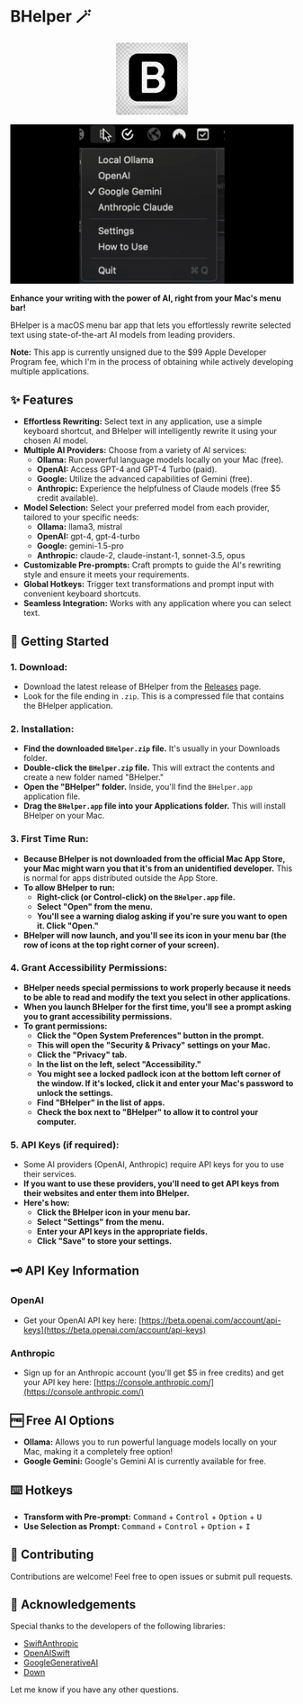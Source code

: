 # BHelper 🪄

<p align="center">
  <img src="BHelper/resources/icon.png" width="128" alt="BHelper Icon">
</p>

![BHelper](img/bhelper.gif)

**Enhance your writing with the power of AI, right from your Mac's menu bar!**

BHelper is a macOS menu bar app that lets you effortlessly rewrite selected text using state-of-the-art AI models from leading providers. 

**Note:** This app is currently unsigned due to the $99 Apple Developer Program fee, which I'm in the process of obtaining while actively developing multiple applications.

## ✨ Features

* **Effortless Rewriting:**  Select text in any application, use a simple keyboard shortcut, and BHelper will intelligently rewrite it using your chosen AI model.
* **Multiple AI Providers:** Choose from a variety of AI services:
    - **Ollama:** Run powerful language models locally on your Mac (free).
    - **OpenAI:** Access GPT-4 and GPT-4 Turbo (paid).
    - **Google:** Utilize the advanced capabilities of Gemini (free).
    - **Anthropic:** Experience the helpfulness of Claude models (free $5 credit available). 
* **Model Selection:** Select your preferred model from each provider, tailored to your specific needs:
    - **Ollama:** llama3, mistral 
    - **OpenAI:** gpt-4, gpt-4-turbo
    - **Google:** gemini-1.5-pro 
    - **Anthropic:** claude-2, claude-instant-1, sonnet-3.5, opus
* **Customizable Pre-prompts:** Craft prompts to guide the AI's rewriting style and ensure it meets your requirements.
* **Global Hotkeys:** Trigger text transformations and prompt input with convenient keyboard shortcuts.
* **Seamless Integration:** Works with any application where you can select text. 

## 🚀 Getting Started

### 1. Download:

   - Download the latest release of BHelper from the [Releases](https://github.com/yourusername/BHelper/releases) page.
   - Look for the file ending in `.zip`. This is a compressed file that contains the BHelper application.

### 2. Installation:

   - **Find the downloaded `BHelper.zip` file.** It's usually in your Downloads folder.
   - **Double-click the `BHelper.zip` file.** This will extract the contents and create a new folder named "BHelper."
   - **Open the "BHelper" folder.** Inside, you'll find the `BHelper.app` application file.
   - **Drag the `BHelper.app` file into your Applications folder.** This will install BHelper on your Mac.

### 3. First Time Run:

   - **Because BHelper is not downloaded from the official Mac App Store, your Mac might warn you that it's from an unidentified developer.** This is normal for apps distributed outside the App Store. 
   - **To allow BHelper to run:**
      - **Right-click (or Control-click) on the `BHelper.app` file.**
      - **Select "Open" from the menu.** 
      - **You'll see a warning dialog asking if you're sure you want to open it. Click "Open."**
   - **BHelper will now launch, and you'll see its icon in your menu bar (the row of icons at the top right corner of your screen).**

### 4. Grant Accessibility Permissions:

   - **BHelper needs special permissions to work properly because it needs to be able to read and modify the text you select in other applications.**
   - **When you launch BHelper for the first time, you'll see a prompt asking you to grant accessibility permissions.**
   - **To grant permissions:**
     - **Click the "Open System Preferences" button in the prompt.**
     - **This will open the "Security & Privacy" settings on your Mac.**
     - **Click the "Privacy" tab.**
     - **In the list on the left, select "Accessibility."**
     - **You might see a locked padlock icon at the bottom left corner of the window. If it's locked, click it and enter your Mac's password to unlock the settings.**
     - **Find "BHelper" in the list of apps.**
     - **Check the box next to "BHelper" to allow it to control your computer.**

### 5. API Keys (if required):

   - Some AI providers (OpenAI, Anthropic) require API keys for you to use their services.
   - **If you want to use these providers, you'll need to get API keys from their websites and enter them into BHelper.**
   - **Here's how:**
     - **Click the BHelper icon in your menu bar.**
     - **Select "Settings" from the menu.**
     - **Enter your API keys in the appropriate fields.**
     - **Click "Save" to store your settings.**

## 🗝️ API Key Information

### OpenAI

- Get your OpenAI API key here: [https://beta.openai.com/account/api-keys](https://beta.openai.com/account/api-keys)

### Anthropic

- Sign up for an Anthropic account (you'll get $5 in free credits) and get your API key here: [https://console.anthropic.com/](https://console.anthropic.com/) 

## 🆓 Free AI Options

- **Ollama:** Allows you to run powerful language models locally on your Mac, making it a completely free option!
- **Google Gemini:** Google's Gemini AI is currently available for free.

## ⌨️ Hotkeys

- **Transform with Pre-prompt:**  <kbd>Command</kbd> + <kbd>Control</kbd> + <kbd>Option</kbd> + <kbd>U</kbd> 
- **Use Selection as Prompt:** <kbd>Command</kbd> + <kbd>Control</kbd> + <kbd>Option</kbd> + <kbd>I</kbd> 

## 🤝 Contributing

Contributions are welcome! Feel free to open issues or submit pull requests.

## 🙏 Acknowledgements

Special thanks to the developers of the following libraries:

- [SwiftAnthropic](https://github.com/jamesrochabrun/SwiftAnthropic)
- [OpenAISwift](https://github.com/adamrushy/OpenAISwift.git)
- [GoogleGenerativeAI](https://github.com/google/generative-ai-swift)
- [Down](https://github.com/johnxnguyen/Down.git)

Let me know if you have any other questions. 